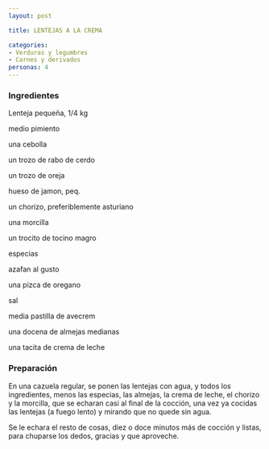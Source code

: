 ```yaml
---
layout: post

title: LENTEJAS A LA CREMA

categories:
- Verduras y legumbres
- Carnes y derivados
personas: 4 
---
```


<h3>Ingredientes</h3>
Lenteja pequeña, 1/4 kg

medio pimiento

una cebolla

un trozo de rabo de cerdo

un trozo de oreja

hueso de jamon, peq.

un chorizo, preferiblemente asturiano

una morcilla

un trocito de tocino magro

especias

azafan al gusto

una pizca de oregano

sal

media pastilla de avecrem

una docena de almejas medianas

una tacita de crema de leche

<h3>Preparación</h3>
En una cazuela regular, se ponen las lentejas con agua, y todos los ingredientes, menos las especias, las almejas, la crema de leche, el chorizo y la morcilla, que se echaran casi al final de la cocción, una vez ya cocidas las lentejas (a fuego lento) y mirando que no quede sin agua.

Se le echara el resto de cosas, diez o doce minutos más de cocción y listas, para chuparse los dedos, gracias y que aproveche.